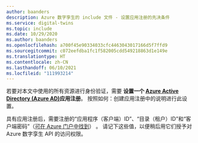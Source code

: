 ```yaml
---
author: baanders
description: Azure 数字孪生的 include 文件 - 设置应用注册的先决条件
ms.service: digital-twins
ms.topic: include
ms.date: 10/29/2020
ms.author: baanders
ms.openlocfilehash: a700f45e90334033cfc4463043017166d5f7ffd9
ms.sourcegitcommit: c072eefdba1fc1f582005cdd549218863d1e149e
ms.translationtype: HT
ms.contentlocale: zh-CN
ms.lasthandoff: 06/10/2021
ms.locfileid: "111993214"
---
```

若要对本文中使用的所有资源进行身份验证，需要 **设置一个 [Azure Active Directory (Azure AD)](../articles/active-directory/fundamentals/active-directory-whatis.md)应用注册**。 按照如何：创建应用注册中的说明进行此设置。 

具有应用注册后，需要注册的“应用程序（客户端）ID”、“目录（租户）ID”和“客户端密码”（[可在 Azure 门户中找到](../articles/digital-twins/how-to-create-app-registration-portal.md#collect-important-values)）  。 请记下这些值，以便稍后用它们授予对 Azure 数字孪生 API 的访问权限。